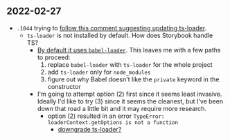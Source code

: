 ## 2022-02-27

- `.1044` trying to [follow this comment suggesting updating ts-loader](https://github.com/storybookjs/storybook/issues/16846#issuecomment-982979345).
  - `ts-loader` is not installed by default. How does Storybook handle TS?
    - [By default it uses `babel-loader`](https://storybook.js.org/docs/react/configure/typescript#default-configuration). This leaves me with a few paths to proceed:
      1. replace `babel-loader` with `ts-loader` for the whole project
      2. add `ts-loader` only for `node_modules`
      3. figure out why Babel doesn't like the `private` keyword in the constructor
    - I'm going to attempt option (2) first since it seems least invasive. Ideally I'd like to try (3) since it seems the cleanest, but I've been down that road a little bit and it may require more research.
      - option (2) resulted in an error `TypeError: loaderContext.getOptions is not a function`
        - [downgrade ts-loader?](https://stackoverflow.com/a/68806961)